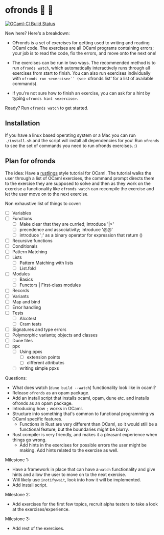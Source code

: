 # ofronds :dromedary_camel: :palm_tree:

[![OCaml-CI Build Status](https://img.shields.io/endpoint?url=https%3A%2F%2Fci.ocamllabs.io%2Fbadge%2Focurrent%2Focaml-ci%2Fmaster&logo=ocaml)](https://ci.ocamllabs.io/github/gs0510/ofronds)

New here? Here's a breakdown:

- OFronds is a set of exercises for getting used to
  writing and reading OCaml code. The exercises are all
  OCaml programs containing errors; your job is to read
  the code, fix the errors, and move onto the next one!

- The exercises can be run in two ways. The recommended
  method is to run `ofronds watch`, which automatically
  interactively runs through all exercises from start
  to finish. You can also run exercises individually
  with `ofronds run <exercise>`` (see `ofronds list' for
  a list of available commands).

- If you're not sure how to finish an exercise, you can
  ask for a hint by typing `ofronds hint <exercise>`.

Ready? Run `ofronds watch` to get started.

## Installation

If you have a linux based operating system or a Mac you can run `./install.sh` and the script will install all dependencies for you! Run `ofronds` to see the set of commands you need to run ofronds exercises. :)

## Plan for ofronds

The idea:
Have a [rustlings](https://github.com/rust-lang/rustlings) style tutorial for OCaml. The tutorial walks the user through a list of OCaml exercises, the command prompt directs them to the exercise they are supposed to solve and then as they work on the exercise a functionality like `ofronds watch` can recompile the exercise and let the user move on to the next exercise.

Non exhaustive list of things to cover:

- [ ] Variables
- [ ] Functions
    - [ ] Make clear that they are curried; introduce '|>'
    - [ ] precedence and associativity; introduce '@@'
    - [ ] introduce ';' as a binary operator for expression that return ()
- [ ] Recursive functions
- [ ] Conditionals
- [ ] Pattern Matching
- [ ] Lists
    - [ ] Pattern Matching with lists
    - [ ] List.fold 
- [ ] Modules
    - [ ] Basics
    - [ ] Functors | First-class modules
- [ ] Records
- [ ] Variants
- [ ] Map and bind
- [ ] Error handling
- [ ] Tests
   - [ ] Alcotest
   - [ ] Cram tests
- [ ] Signatures and type errors
- [ ] Polymorphic variants; objects and classes
- [ ] Dune files
- [ ] ppx
    - [ ] Using ppxs
        - [ ] extension points
        - [ ] different attributes
    - [ ] writing simple ppxs

Questions:
- What does watch (`dune build --watch`) functionality look like in ocaml?
- Release `ofronds` as an opam package.
- Add an install script that installs ocaml, opam, dune etc. and installs ofronds as an opam package.
- Introducing how `;` works in OCaml.
- Structure into something that's common to functional programming vs OCaml specific features.
    - Functions in Rust are very different than OCaml, so it would still be a functional feature, but the boundaries might be blurry.
- Rust compiler is very friendly, and makes it a pleasant experience when things go wrong.
    - Add hints in the exercises for possible errors the user might be making. Add hints related to the exercise as well.

Milestone 1:
- Have a framework in place that can have a `watch` functionality and give hints and allow the user to move on to the next exercise.
- Will likely use `inotifywait`, look into how it will be implemented. 
- Add install script.

Milestone 2:
- Add exercises for the first few topics, recruit alpha testers to take a look at the exercises/experience.

Milestone 3:
- Add rest of the exercises.
